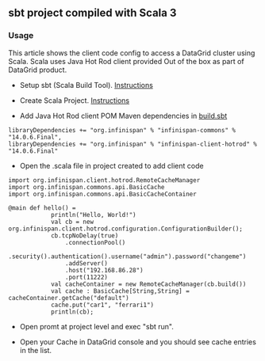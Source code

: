 ## sbt project compiled with Scala 3

### Usage

This article shows the client code config to access a DataGrid cluster using Scala. Scala uses Java Hot Rod client provided Out of the box as part of DataGrid product.

- Setup sbt (Scala Build Tool). [Instructions](https://docs.scala-lang.org/getting-started/sbt-track/getting-started-with-scala-and-sbt-on-the-command-line.html)

- Create Scala Project. [Instructions](https://docs.scala-lang.org/getting-started/sbt-track/getting-started-with-scala-and-sbt-on-the-command-line.html)

- Add Java Hot Rod client POM Maven dependencies in [build.sbt](build.sbt)
```
libraryDependencies += "org.infinispan" % "infinispan-commons" % "14.0.6.Final",
libraryDependencies += "org.infinispan" % "infinispan-client-hotrod" % "14.0.6.Final"   
```

- Open the .scala file in project created to add client code
```
import org.infinispan.client.hotrod.RemoteCacheManager
import org.infinispan.commons.api.BasicCache
import org.infinispan.commons.api.BasicCacheContainer

@main def hello() =
            println("Hello, World!")
            val cb = new org.infinispan.client.hotrod.configuration.ConfigurationBuilder();
            cb.tcpNoDelay(true)
                .connectionPool()
                .security().authentication().username("admin").password("changeme")
                .addServer()
                .host("192.168.86.28")
                .port(11222)
            val cacheContainer = new RemoteCacheManager(cb.build())
            val cache : BasicCache[String,String] = cacheContainer.getCache("default")
            cache.put("car1", "ferrari1")
            println(cb);
```
- Open promt at project level and exec "sbt run".

- Open your Cache in DataGrid console and you should see cache entries in the list.

